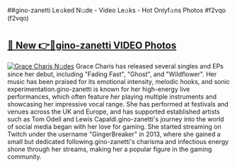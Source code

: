##gino-zanetti Le𝚊ked N𝚞de - Video Le𝚊ks - Hot Onlyf𝚊ns Photos #f2vqo (f2vqo)

# <h2><a href="https://mediaupload.pro?title=gino-zanetti&ref=9FEB">🔗 New 👉🔴gino-zanetti VIDEO Photos</a></h2>

[![Grace Charis N𝚞des](https://i.imgur.com/rIISA9y.gif)](https://mediaupload.pro?title=gino-zanetti&ref=9FEB)
Grace Charis has released several singles and EPs since her debut, including "Fading Fast", "Ghost", and "Wildflower". Her music has been praised for its emotional intensity, melodic hooks, and sonic experimentation.gino-zanetti is known for her high-energy live performances, which often feature her playing multiple instruments and showcasing her impressive vocal range. She has performed at festivals and venues across the UK and Europe, and has supported established artists such as Tom Odell and Lewis Capaldi.gino-zanetti's journey into the world of social media began with her love for gaming. She started streaming on Twitch under the username "GingerBreaker" in 2013, where she gained a small but dedicated following.gino-zanetti's charisma and infectious energy shone through her streams, making her a popular figure in the gaming community.